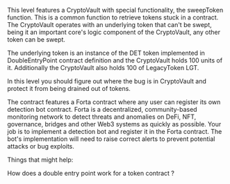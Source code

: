 This level features a CryptoVault with special functionality, the sweepToken function. This is a common function to retrieve tokens stuck in a contract. The CryptoVault operates with an underlying token that can't be swept, being it an important core's logic component of the CryptoVault, any other token can be swept.

The underlying token is an instance of the DET token implemented in DoubleEntryPoint contract definition and the CryptoVault holds 100 units of it. Additionally the CryptoVault also holds 100 of LegacyToken LGT.

In this level you should figure out where the bug is in CryptoVault and protect it from being drained out of tokens.

The contract features a Forta contract where any user can register its own detection bot contract. Forta is a decentralized, community-based monitoring network to detect threats and anomalies on DeFi, NFT, governance, bridges and other Web3 systems as quickly as possible. Your job is to implement a detection bot and register it in the Forta contract. The bot's implementation will need to raise correct alerts to prevent potential attacks or bug exploits.

Things that might help:

How does a double entry point work for a token contract ?
